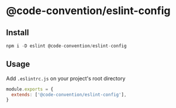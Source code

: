 # @code-convention/eslint-config

## Install

```js
npm i -D eslint @code-convention/eslint-config
```

## Usage

Add `.eslintrc.js` on your project's root directory

```js
module.exports = {
  extends: ['@code-convention/eslint-config'],
}
```
